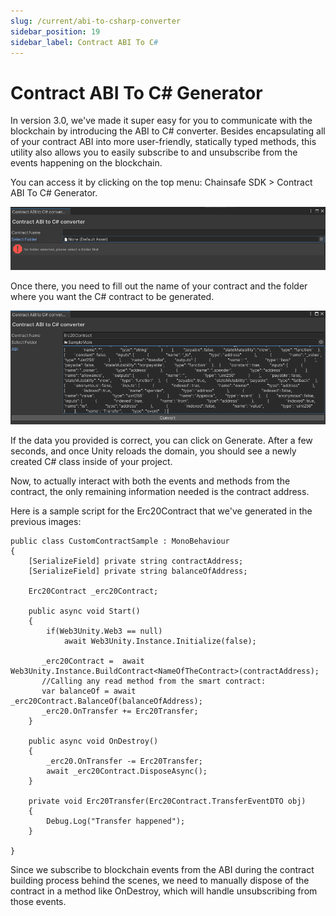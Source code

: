 ```yaml
---
slug: /current/abi-to-csharp-converter
sidebar_position: 19
sidebar_label: Contract ABI To C#
---
```


# Contract ABI To C# Generator
In version 3.0, we've made it super easy for you to communicate with the blockchain by introducing the ABI to C# converter. Besides encapsulating all of your contract ABI into more user-friendly, statically typed methods, this utility also allows you to easily subscribe to and unsubscribe from the events happening on the blockchain.

You can access it by clicking on the top menu: Chainsafe SDK > Contract ABI To C# Generator.

![Contract ABI TO C# converter](assets/abi-csharp-contract/abi-csharp-overview.png)

Once there, you need to fill out the name of your contract and the folder where you want the C# contract to be generated.


![Contract ABI TO C# converter](assets/abi-csharp-contract/abi-csharp-filled.png)

If the data you provided is correct, you can click on Generate. After a few seconds, and once Unity reloads the domain, you should see a newly created C# class inside of your project.

Now, to actually interact with both the events and methods from the contract, the only remaining information needed is the contract address.

Here is a sample script for the Erc20Contract that we've generated in the previous images:

```[csharp]
public class CustomContractSample : MonoBehaviour
{
    [SerializeField] private string contractAddress;
    [SerializeField] private string balanceOfAddress;
    
    Erc20Contract _erc20Contract;

    public async void Start()
    {
        if(Web3Unity.Web3 == null)
            await Web3Unity.Instance.Initialize(false);

       _erc20Contract =  await Web3Unity.Instance.BuildContract<NameOfTheContract>(contractAddress);
       //Calling any read method from the smart contract:
       var balanceOf = await _erc20Contract.BalanceOf(balanceOfAddress);
       _erc20.OnTransfer += Erc20Transfer;       
    }

    public async void OnDestroy()
    {
        _erc20.OnTransfer -= Erc20Transfer;
        await _erc20Contract.DisposeAsync();
    }
    
    private void Erc20Transfer(Erc20Contract.TransferEventDTO obj)
    {
        Debug.Log("Transfer happened");
    }

}
```

Since we subscribe to blockchain events from the ABI during the contract building process behind the scenes, we need to manually dispose of the contract in a method like OnDestroy, which will handle unsubscribing from those events.
